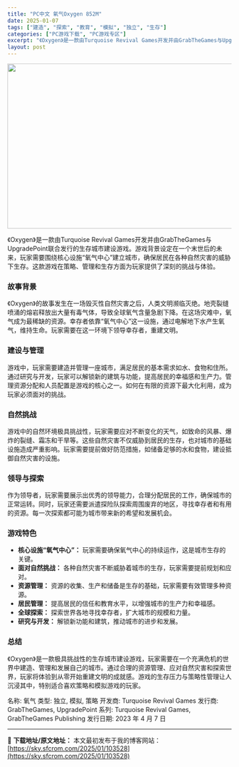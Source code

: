 ```yaml
---
title: "PC中文 氧气Oxygen 852M"
date: 2025-01-07
tags: ["建造", "探索", "教育", "模拟", "独立", "生存"]
categories: ["PC游戏下载", "PC游戏专区"]
excerpt: "《Oxygen》是一款由Turquoise Revival Games开发并由GrabTheGames与UpgradePoint联合发行的生存城市建设游戏。游戏背景设定在一个末世后的未来，玩家需要围绕核心设施“氧气中心”建立城市，确保居民在各种自然灾害的威胁下生存。这款游戏在策略、管理和生存方面为玩&hellip;"
layout: post
---
```


<img class="aligncenter size-full wp-image-103529" src="https://sky.sfcrom.com/wp-content/uploads/2025/01/2025010705322992.webp" alt="" width="660" height="370" />

《Oxygen》是一款由Turquoise Revival Games开发并由GrabTheGames与UpgradePoint联合发行的生存城市建设游戏。游戏背景设定在一个末世后的未来，玩家需要围绕核心设施“氧气中心”建立城市，确保居民在各种自然灾害的威胁下生存。这款游戏在策略、管理和生存方面为玩家提供了深刻的挑战与体验。
<h3>故事背景</h3>
《Oxygen》的故事发生在一场毁灭性自然灾害之后，人类文明濒临灭绝。地壳裂缝喷涌的熔岩释放出大量有毒气体，导致全球氧气含量急剧下降。在这场灾难中，氧气成为最稀缺的资源。幸存者依靠“氧气中心”这一设施，通过电解地下水产生氧气，维持生命。玩家需要在这一环境下领导幸存者，重建文明。
<h3>建设与管理</h3>
游戏中，玩家需要建造并管理一座城市，满足居民的基本需求如水、食物和住所。通过研究与开发，玩家可以解锁新的建筑与功能，提高居民的幸福感和生产力。管理资源分配和人员配置是游戏的核心之一。如何在有限的资源下最大化利用，成为玩家必须面对的挑战。
<h3>自然挑战</h3>
游戏中的自然环境极具挑战性，玩家需要应对不断变化的天气，如致命的风暴、爆炸的裂缝、霜冻和干旱等。这些自然灾害不仅威胁到居民的生存，也对城市的基础设施造成严重影响。玩家需要提前做好防范措施，如储备足够的水和食物，建设抵御自然灾害的设施。
<h3>领导与探索</h3>
作为领导者，玩家需要展示出优秀的领导能力，合理分配居民的工作，确保城市的正常运转。同时，玩家还需要派遣探险队探索周围废弃的地区，寻找幸存者和有用的资源。每一次探索都可能为城市带来新的希望和发展机会。
<h3>游戏特色</h3>
<ul>
 	<li><strong>核心设施“氧气中心”：</strong> 玩家需要确保氧气中心的持续运作，这是城市生存的关键。</li>
 	<li><strong>面对自然挑战：</strong> 各种自然灾害不断威胁着城市的生存，玩家需要提前规划和应对。</li>
 	<li><strong>资源管理：</strong> 资源的收集、生产和储备是生存的基础，玩家需要有效管理多种资源。</li>
 	<li><strong>居民管理：</strong> 提高居民的信任和教育水平，以增强城市的生产力和幸福感。</li>
 	<li><strong>全球探索：</strong> 探索世界各地寻找幸存者，扩大城市的规模和力量。</li>
 	<li><strong>研究与开发：</strong> 解锁新功能和建筑，推动城市的进步和发展。</li>
</ul>
<h3>总结</h3>
《Oxygen》是一款极具挑战性的生存城市建设游戏，玩家需要在一个充满危机的世界中建造、管理和发展自己的城市。通过合理的资源管理、应对自然灾害和探索世界，玩家将体验到从零开始重建文明的成就感。游戏的生存压力与策略性管理让人沉浸其中，特别适合喜欢策略和模拟游戏的玩家。

名称: 氧气
类型: 独立, 模拟, 策略
开发商: Turquoise Revival Games
发行商: GrabTheGames, UpgradePoint
系列: Turquoise Revival Games, GrabTheGames Publishing
发行日期: 2023 年 4 月 7 日

---
📖 **下载地址/原文地址：** 本文最初发布于我的博客网站：[https://sky.sfcrom.com/2025/01/103528](https://sky.sfcrom.com/2025/01/103528)
